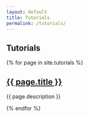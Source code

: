 ```yaml
---
layout: default
title: Tutorials 
permalink: /tutorials/
---
```


## Tutorials

{% for page in site.tutorials %}
  <section class="description"><h2><a href="{{ site.baseurl }}{{ page.permalink }}">{{ page.title }}</a></h2>
  <p>{{ page.description }}</p>
  </section>
{% endfor %}